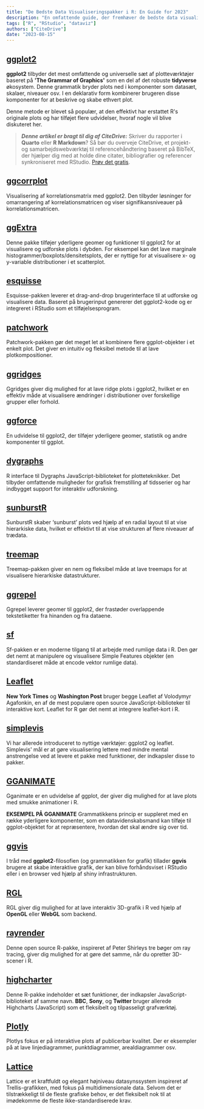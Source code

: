```yaml
---
title: "De Bedste Data Visualiseringspakker i R: En Guide for 2023"
description: "En omfattende guide, der fremhæver de bedste data visualiseringspakker tilgængelige i R i 2023, og viser deres funktioner, anvendelsesmuligheder og unikke evner."
tags: ["R", "RStudio", "dataviz"]
authors: ["CiteDrive"]
date: "2023-08-15"
---
```


## [ggplot2](https://ggplot2.tidyverse.org/)

**ggplot2** tilbyder det mest omfattende og universelle sæt af plotteværktøjer baseret på **'The Grammar of Graphics'** som en del af det robuste **tidyverse** økosystem. Denne grammatik bryder plots ned i komponenter som datasæt, skalaer, niveauer osv. I en deklarativ form kombinerer brugeren disse komponenter for at beskrive og skabe ethvert plot.

Denne metode er blevet så populær, at den effektivt har erstattet R's originale plots og har tilføjet flere udvidelser, hvoraf nogle vil blive diskuteret her.

> **_Denne artikel er bragt til dig af CiteDrive:_** Skriver du rapporter i **Quarto** eller **R Markdown**? Så bør du overveje CiteDrive, et projekt- og samarbejdswebværktøj til referencehåndtering baseret på BibTeX, der hjælper dig med at holde dine citater, bibliografier og referencer synkroniseret med RStudio. [Prøv det gratis](http://citedrive.com/).

## [ggcorrplot](https://github.com/kassambara/ggcorrplot)
Visualisering af korrelationsmatrix med ggplot2. Den tilbyder løsninger for omarrangering af korrelationsmatricen og viser signifikansniveauer på korrelationsmatricen.

## [ggExtra](https://github.com/daattali/ggExtra)
Denne pakke tilføjer yderligere geomer og funktioner til ggplot2 for at visualisere og udforske plots i dybden. For eksempel kan det lave marginale histogrammer/boxplots/densitetsplots, der er nyttige for at visualisere x- og y-variable distributioner i et scatterplot.

## [esquisse](https://dreamrs.github.io/esquisse/)
Esquisse-pakken leverer et drag-and-drop brugerinterface til at udforske og visualisere data. Baseret på brugerinput genererer det ggplot2-kode og er integreret i RStudio som et tilføjelsesprogram.

## [patchwork](https://patchwork.data-imaginist.com/)
Patchwork-pakken gør det meget let at kombinere flere ggplot-objekter i et enkelt plot. Det giver en intuitiv og fleksibel metode til at lave plotkompositioner.

## [ggridges](https://wilkelab.org/ggridges/)
Ggridges giver dig mulighed for at lave ridge plots i ggplot2, hvilket er en effektiv måde at visualisere ændringer i distributioner over forskellige grupper eller forhold.

## [ggforce](https://ggforce.data-imaginist.com/)
En udvidelse til ggplot2, der tilføjer yderligere geomer, statistik og andre komponenter til ggplot.

## [dygraphs](https://rstudio.github.io/dygraphs/)
R interface til Dygraphs JavaScript-biblioteket for plotteteknikker. Det tilbyder omfattende muligheder for grafisk fremstilling af tidsserier og har indbygget support for interaktiv udforskning.

## [sunburstR](https://d3js.org/)
SunburstR skaber ‘sunburst’ plots ved hjælp af en radial layout til at vise hierarkiske data, hvilket er effektivt til at vise strukturen af flere niveauer af trædata.

## [treemap](https://cran.r-project.org/web/packages/treemap/index.html)
Treemap-pakken giver en nem og fleksibel måde at lave treemaps for at visualisere hierarkiske datastrukturer.

## [ggrepel](https://ggrepel.slowkow.com/)
Ggrepel leverer geomer til ggplot2, der frastøder overlappende tekstetiketter fra hinanden og fra dataene.

## [sf](https://r-spatial.github.io/sf/)
Sf-pakken er en moderne tilgang til at arbejde med rumlige data i R. Den gør det nemt at manipulere og visualisere Simple Features objekter (en standardiseret måde at encode vektor rumlige data).

## [Leaflet](https://rstudio.github.io/leaflet/)
**New York Times** og **Washington Post** bruger begge Leaflet af Volodymyr Agafonkin, en af de mest populære open source JavaScript-biblioteker til interaktive kort. Leaflet for R gør det nemt at integrere leaflet-kort i R.

## [simplevis](https://statisticsnz.github.io/simplevis/)
Vi har allerede introduceret to nyttige værktøjer: ggplot2 og leaflet. Simplevis' mål er at gøre visualisering lettere med mindre mental anstrengelse ved at levere et pakke med funktioner, der indkapsler disse to pakker.

## [GGANIMATE](https://gganimate.com/articles/gganimate.html)
Gganimate er en udvidelse af ggplot, der giver dig mulighed for at lave plots med smukke animationer i R.

**EKSEMPEL PÅ GGANIMATE**
Grammatikkens princip er suppleret med en række yderligere komponenter, som en datavidenskabsmand kan tilføje til ggplot-objektet for at repræsentere, hvordan det skal ændre sig over tid.

## [ggvis](https://ggvis.rstudio.com/)
I tråd med **ggplot2**-filosofien (og grammatikken for grafik) tillader **ggvis** brugere at skabe interaktive grafik, der kan blive forhåndsviset i RStudio eller i en browser ved hjælp af shiny infrastrukturen.

## [RGL](https://dmurdoch.github.io/rgl/)
RGL giver dig mulighed for at lave interaktiv 3D-grafik i R ved hjælp af **OpenGL** eller **WebGL** som backend.

## [rayrender](https://www.rayrender.net/)
Denne open source R-pakke, inspireret af Peter Shirleys tre bøger om ray tracing, giver dig mulighed for at gøre det samme, når du opretter 3D-scener i R.

## [highcharter](https://jkunst.com/highcharter/)
Denne R-pakke indeholder et sæt funktioner, der indkapsler JavaScript-biblioteket af samme navn. **BBC**, **Sony**, og **Twitter** bruger allerede Highcharts (JavaScript) som et fleksibelt og tilpasseligt grafværktøj.

## [Plotly](https://plotly.com/r/)
Plotlys fokus er på interaktive plots af publicerbar kvalitet. Der er eksempler på at lave linjediagrammer, punktdiagrammer, arealdiagrammer osv.

## [Lattice](http://lattice.r-forge.r-project.org/)
Lattice er et kraftfuldt og elegant højniveau datasynssystem inspireret af Trellis-grafikken, med fokus på multidimensionale data. Selvom det er tilstrækkeligt til de fleste grafiske behov, er det fleksibelt nok til at imødekomme de fleste ikke-standardiserede krav.
